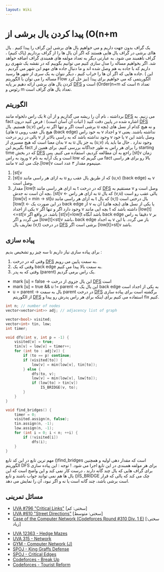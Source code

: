 ```yaml
---
layout: Wiki
---
```


# پیدا کردن یال برشی از (O(n+m
یک گراف بدون جهت داریم و می خواهیم یال های برشی این گراف را پیدا کنیم . یال هاای برشی در گراف یال هایی هستند که اگر آن یال ها را از گراف برداریم (پاک کنیم) ، گراف ناهمبند می شود. به عبارتی دیگر به تعداد مولفه های همبندی گراف اضافه خواهد شد.
اگر بخواهیم مساله را مدل سازی کنیم می توانیم بگوییم که در نقشه یک شهری رو داریم که با جاده به هم وصل شده اند و ما دنبال جاده های مهم این شهر می گردیم . جاده هایی که اگر آن ها را خراب کنیم ، دیگر نتوان به یک سری از شهر ها رسید. ( این مساله را می توان با الگوریتم Flow نیز حل کرد)
الگوریتمی که می خواهیم برای پیدا کردن یال های برشی ارائه دهیم بر پایه [DFS] است و (Order(n+m است که n تعداد رئوس و m تعداد یال های گراف است.

## الگوریتم 
یک راس دلخواه مانند k برداشته ، نام آن را ریشه می گذاریم و از آن [DFS] می زنیم.
به fact اشاره شده در پایین دقت کنید ( اثبات آن آسان است) :
فرض کنید درون [DFS] هستیم. یال (u,v) برشی است اگر و تنها اگر نه راس u و نه هیچ کدام از نسل های (بچه های) u هیچ یال عقب رویی (back edge) به خود راس v و اجداد v نداشته باشند.
یعنی یالی در زیر درخت v وحود نداشته باشد که به راسی بالاتر از v یا خود v وصل باشد‌
این بدان معنا است که هیچ مسیری از v به u به جز یال (u,v) وجود ندارد .
حال ما باید یاد بگیریم این fact را برای هر راس به طور جداگانه بررسی کنیم. برای همین از starting time که در بخش [DFS] راجع به آن مطالعه کردیم، استفاده می کنیم.
پس [st[v زمان ورود به راس v است و یک آرایه به نام low می گیریم که fact بالا رو برای هر راسی مانند v چک می کند.[low[v مینیموم مقدار ۳ عدد است.
1. [st[v 
2. [st[u به ازای هر راسی مانند u که از طریق یال عقب رو (u,v) (back edge) به v وصل است.
3. مقدار [low[t به ازای هر راسی مانند t که در درخت [DFS] مستقیم به v وصل است و بچه آن است نه جدش.
                                                     [st[v <-
       به ازای هر راس u که یال (v,u) یالی عقب رو است [low[v] = min -> st[u
 به ازای هر راسی مانند t که یال (v,t) یال درختی است [low[t <-
در این صورت یک back edge از v یا یکی از نسل های (بچه های) آن به یکی از اجداد v وجود دارد اگر و تنها اگر v بچه ایی مانند t داشته باشد که [low[t]<=st[v باشد. در واقع اگر [st[v]=low[t باشد آنگاه back edge دقیقا به راس v بر می گردد و اگر [low[t]<st[v باشد، back edge به اجداد v باز می گردد.
با این تعاریف یال (v,t) در درخت [DFS] برشی است اگر [low[t]>st[v باشد.

## پیاده سازی
برای پیاده سازی نیاز داریم تا سه چیز رو تشخیص بدیم :   
1. وقتی که در درخت [DFS] به سمت پایین می رویم.   
2. وقتی که یک back edge به سمت بالا پیدا می کنیم.   
3. وقتی که به پدر (parent) یک راس برمی گردیم. 

* mark [u] = false -> این یال جزوی از درخت [DFS] است
* mark [u] = true && u != parent -> این یال یک back edge به یکی از اجداد است
* u = parent -> یال به سمت parent در درخت [DFS] برگشته است
برای پیاده سازی از الگوریتم [DFS] استفاده می کنیم برای اینکه برای هر راس پدرش رو پیدا و fix کنیم.

```C++
int n; // number of nodes
vector<vector<int>> adj; // adjacency list of graph

vector<bool> visited;
vector<int> tin, low;
int timer;

void dfs(int v, int p = -1) {
    visited[v] = true;
    tin[v] = low[v] = timer++;
    for (int to : adj[v]) {
        if (to == p) continue;
        if (visited[to]) {
            low[v] = min(low[v], tin[to]);
        } else {
            dfs(to, v);
            low[v] = min(low[v], low[to]);
            if (low[to] > tin[v])
                IS_BRIDGE(v, to);
        }
    }
}

void find_bridges() {
    timer = 0;
    visited.assign(n, false);
    tin.assign(n, -1);
    low.assign(n, -1);
    for (int i = 0; i < n; ++i) {
        if (!visited[i])
            dfs(i);
    }
}
```

مهم ترین تابع در این کد تابع ()find_bridges است که مقدار دهی اولیه و همچنین الگوریتم DFS برای هر مولفه همبندی در این تابع اجرا می شود.
! توجه : این پیاده سازی برای گراف هایی که یال چند گانه دارند ، درست کار نمی کند و این واضح است که این یال ها هم نمی توانند جواب باشند و تابع ()IS_BRIDGE چک می کند که یالی که قرار است برشی باشد، چند گانه است یا نه و اگر نبود، آن را نمایش می دهد.

## مسائل تمرینی

- [UVA #796 "Critical Links"](http://uva.onlinejudge.org/index.php?option=com_onlinejudge&Itemid=8&page=show_problem&problem=737) [سختی: کم]
- [UVA #610 "Street Directions"](http://uva.onlinejudge.org/index.php?option=onlinejudge&page=show_problem&problem=551) [سختی: متوسط]
- [Case of the Computer Network (Codeforces Round #310 Div. 1 E)](http://codeforces.com/problemset/problem/555/E) [سختی: زیاد]
* [UVA 12363 - Hedge Mazes](https://uva.onlinejudge.org/index.php?option=onlinejudge&page=show_problem&problem=3785)
* [UVA 315 - Network](https://uva.onlinejudge.org/index.php?option=com_onlinejudge&Itemid=8&page=show_problem&problem=251)
* [GYM - Computer Network (J)](http://codeforces.com/gym/100114)
* [SPOJ - King Graffs Defense](http://www.spoj.com/problems/GRAFFDEF/)
* [SPOJ - Critical Edges](http://www.spoj.com/problems/EC_P/)
* [Codeforces - Break Up](http://codeforces.com/contest/700/problem/C)
* [Codeforces - Tourist Reform](http://codeforces.com/contest/732/problem/F)

[DFS]:DFS
